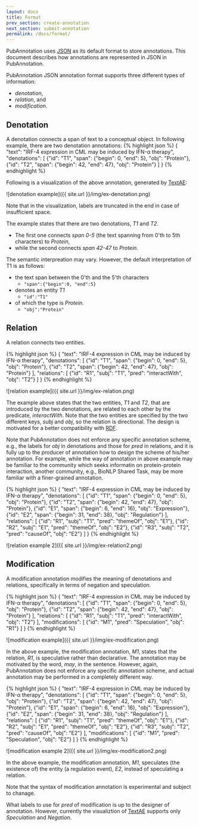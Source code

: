 ```yaml
---
layout: docs
title: Format
prev_section: create-annotation
next_section: submit-annotation
permalink: /docs/format/
---
```


PubAnnotation uses [JSON](http://json.org/) as its default format to store annotations.
This document describes how annotations are represented in JSON in PubAnnotation.

PubAnnotation JSON annotation format supports three different types of information:

* *denotation*,
* *relation*, and
* *modification*.

## Denotation

A denotation connects a span of text to a conceptual object.
In following example, there are two denotation annotations:
{% highlight json %}
{
   "text": "IRF-4 expression in CML may be induced by IFN-α therapy",
   "denotations": [
      {"id": "T1", "span": {"begin": 0, "end": 5}, "obj": "Protein"},
      {"id": "T2", "span": {"begin": 42, "end": 47}, "obj": "Protein"}
   ]
}
{% endhighlight %}

Following is a visualization of the above annotation, generated by [TextAE](http://textae.pubannotation.org/):

![denotation example]({{ site.url }}/img/ex-denotation.png)

Note that in the visualization, labels are truncated in the end in case of insufficient space.

The example states that there are two denotations, *T1* and *T2*.

* The first one connects *span 0-5* (the text spanning from 0'th to 5th characters) to *Protein*,
* while the second connects *span 42-47* to *Protein*.

The semantic interpreation may vary.
However, the default interpretation of T1 is as follows:

* the text span between the 0'th and the 5'th characters
  * `"span":{"begin":0, "end":5}`
* denotes an entity *T1*
  * `"id":"T1"`
* of which the type is *Protein*.
  * `"obj":"Protein"`

## Relation

A relation connects two entities.

{% highlight json %}
{
   "text": "IRF-4 expression in CML may be induced by IFN-α therapy",
   "denotations": [
      {"id": "T1", "span": {"begin": 0, "end": 5}, "obj": "Protein"},
      {"id": "T2", "span": {"begin": 42, "end": 47}, "obj": "Protein"}
   ],
   "relations": [
      {"id": "R1", "subj": "T1", "pred": "interactWith", "obj": "T2"}
   ]
}
{% endhighlight %}

![relation example]({{ site.url }}/img/ex-relation.png)

The example above states that the two entities, *T1* and *T2*, that are introduced by the two denotations,
are related to each other by the predicate, *interactWith*.
Note that the two entities are specified by the two different keys, *subj* and *obj*,
so the relation is directional.
The design is motivated for a better compatibility with [RDF](http://www.w3.org/RDF/).

Note that PubAnnotation does not enforce any specific annotation scheme,
e.g., the labels for *obj* in denotations and those for *pred* in relations,
and it is fully up to the producer of annotation
how to design the scheme of his/her annotation.
For example, while the way of annotation in above example may be familiar to the community which seeks informatin on protein-protein interaction, another community, e.g., BioNLP Shared Task, may be more familiar with a finer-grained annotation.

{% highlight json %}
{
   "text": "IRF-4 expression in CML may be induced by IFN-α therapy",
   "denotations": [
      {"id": "T1", "span": {"begin": 0, "end": 5}, "obj": "Protein"},
      {"id": "T2", "span": {"begin": 42, "end": 47}, "obj": "Protein"},
      {"id": "E1", "span": {"begin": 6, "end": 16}, "obj": "Expression"},
      {"id": "E2", "span": {"begin": 31, "end": 38}, "obj": "Regulation"}
   ],
   "relations": [
      {"id": "R1", "subj": "T1", "pred": "themeOf", "obj": "E1"},
      {"id": "R2", "subj": "E1", "pred": "themeOf", "obj": "E2"},
      {"id": "R3", "subj": "T2", "pred": "causeOf", "obj": "E2"}
   ]
}
{% endhighlight %}

![relation example 2]({{ site.url }}/img/ex-relation2.png)

## Modification

A modification annotation modifies the meaning of denotations and relations, specifically in terms of negation and speculation.

{% highlight json %}
{
   "text": "IRF-4 expression in CML may be induced by IFN-α therapy",
   "denotations": [
      {"id": "T1", "span": {"begin": 0, "end": 5}, "obj": "Protein"},
      {"id": "T2", "span": {"begin": 42, "end": 47}, "obj": "Protein"}
   ],
   "relations": [
      {"id": "R1", "subj": "T1", "pred": "interactWith", "obj": "T2"}
   ],
   "modifications": [
      {"id": "M1", "pred": "Speculation", "obj": "R1"}
   ]
}
{% endhighlight %}

![modification example]({{ site.url }}/img/ex-modification.png)

In the above example, the modification annotation, *M1*, states that the relation, *R1*, is speculative rather than declarative.
The annotation may be motivated by the word, *may*, in the sentence.
However, again, PubAnnotation does not enforce any specific annotation scheme, and actual annotation may be performed in a completely different way.

{% highlight json %}
{
   "text": "IRF-4 expression in CML may be induced by IFN-α therapy",
   "denotations": [
      {"id": "T1", "span": {"begin": 0, "end": 5}, "obj": "Protein"},
      {"id": "T2", "span": {"begin": 42, "end": 47}, "obj": "Protein"},
      {"id": "E1", "span": {"begin": 6, "end": 16}, "obj": "Expression"},
      {"id": "E2", "span": {"begin": 31, "end": 38}, "obj": "Regulation"}
   ],
   "relations": [
      {"id": "R1", "subj": "T1", "pred": "themeOf", "obj": "E1"},
      {"id": "R2", "subj": "E1", "pred": "themeOf", "obj": "E2"},
      {"id": "R3", "subj": "T2", "pred": "causeOf", "obj": "E2"}
   ],
   "modifications": [
      {"id": "M1", "pred": "Speculation", "obj": "E2"}
   ]
}
{% endhighlight %}

![modification example 2]({{ site.url }}/img/ex-modification2.png)

In the above example, 
the modification annotation, *M1*, speculates (the existence of) the entity (a regulation event), *E2*,
instead of speculating a relation.

Note that the syntax of modification annotation is experimental and subject to chanage.

What labels to use for *pred* of modification is up to the designer of annotation.
However, currently the visualiztion of [TextAE](http://textae.pubannotation.org/) supports only *Speculation* and *Negation*.